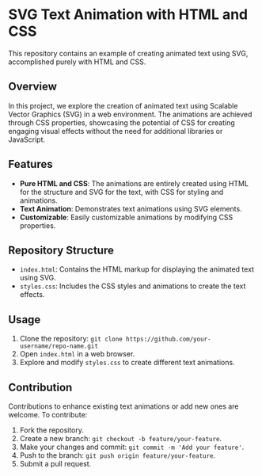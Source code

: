 # SVG Text Animation with HTML and CSS

This repository contains an example of creating animated text using SVG, accomplished purely with HTML and CSS.

## Overview

In this project, we explore the creation of animated text using Scalable Vector Graphics (SVG) in a web environment. The animations are achieved through CSS properties, showcasing the potential of CSS for creating engaging visual effects without the need for additional libraries or JavaScript.

## Features

- **Pure HTML and CSS**: The animations are entirely created using HTML for the structure and SVG for the text, with CSS for styling and animations.
- **Text Animation**: Demonstrates text animations using SVG elements.
- **Customizable**: Easily customizable animations by modifying CSS properties.

## Repository Structure

- `index.html`: Contains the HTML markup for displaying the animated text using SVG.
- `styles.css`: Includes the CSS styles and animations to create the text effects.

## Usage

1. Clone the repository: `git clone https://github.com/your-username/repo-name.git`
2. Open `index.html` in a web browser.
3. Explore and modify `styles.css` to create different text animations.

## Contribution

Contributions to enhance existing text animations or add new ones are welcome. To contribute:

1. Fork the repository.
2. Create a new branch: `git checkout -b feature/your-feature`.
3. Make your changes and commit: `git commit -m 'Add your feature'`.
4. Push to the branch: `git push origin feature/your-feature`.
5. Submit a pull request.
